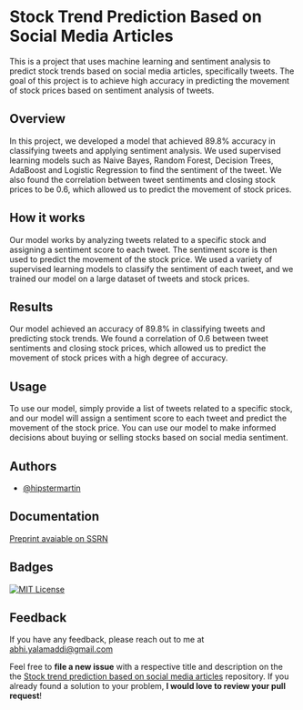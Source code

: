 
# Stock Trend Prediction Based on Social Media Articles

This is a project that uses machine learning and sentiment analysis to predict stock trends based on social media articles, specifically tweets. The goal of this project is to achieve high accuracy in predicting the movement of stock prices based on sentiment analysis of tweets.


## Overview

In this project, we developed a model that achieved 89.8% accuracy in classifying tweets and applying sentiment analysis. We used supervised learning models such as Naive Bayes, Random Forest, Decision Trees, AdaBoost and Logistic Regression to find the sentiment of the tweet. We also found the correlation between tweet sentiments and closing stock prices to be 0.6, which allowed us to predict the movement of stock prices.

## How it works

Our model works by analyzing tweets related to a specific stock and assigning a sentiment score to each tweet. The sentiment score is then used to predict the movement of the stock price. We used a variety of supervised learning models to classify the sentiment of each tweet, and we trained our model on a large dataset of tweets and stock prices.

## Results

Our model achieved an accuracy of 89.8% in classifying tweets and predicting stock trends. We found a correlation of 0.6 between tweet sentiments and closing stock prices, which allowed us to predict the movement of stock prices with a high degree of accuracy.

## Usage

To use our model, simply provide a list of tweets related to a specific stock, and our model will assign a sentiment score to each tweet and predict the movement of the stock price. You can use our model to make informed decisions about buying or selling stocks based on social media sentiment.
## Authors

- [@hipstermartin](https://github.com/hipstermartin)


## Documentation

[Preprint avaiable on SSRN](https://papers.ssrn.com/sol3/papers.cfm?abstract_id=4314299)


## Badges

[![MIT License](https://img.shields.io/badge/License-MIT-green.svg)](https://choosealicense.com/licenses/mit/)




## Feedback

If you have any feedback, please reach out to me at abhi.yalamaddi@gmail.com



Feel free to **file a new issue** with a respective title and description on the the [Stock trend prediction based on social media articles](https://github.com/hipstermartin/Stock-trend-prediction-based-on-social-media-articles/issues) repository. If you already found a solution to your problem, **I would love to review your pull request**! 
